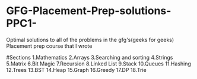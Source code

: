 # GFG-Placement-Prep-solutions-PPC1-
Optimal solutions to all of the problems in the gfg's(geeks for geeks) Placement prep course that I wrote

#Sections
1.Mathematics
2.Arrays
3.Searching and sorting
4.Strings
5.Matrix
6.Bit Magic
7.Recursion
8.Linked List
9.Stack
10.Queues
11.Hashing
12.Trees
13.BST
14.Heap
15.Graph
16.Greedy
17.DP
18.Trie
